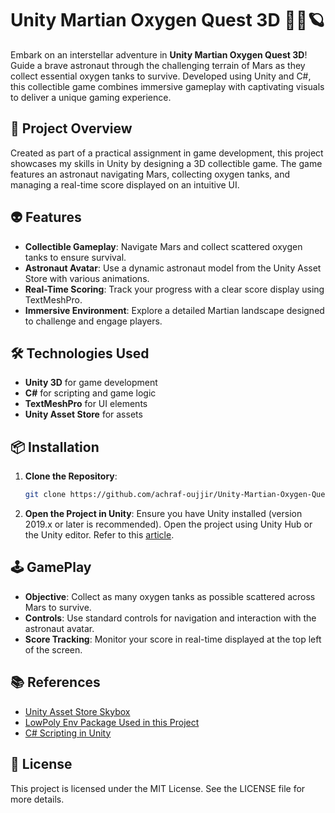 # Unity Martian Oxygen Quest 3D 👨‍🚀🪐

Embark on an interstellar adventure in **Unity Martian Oxygen Quest 3D**! Guide a brave astronaut through the challenging terrain of Mars as they collect essential oxygen tanks to survive. Developed using Unity and C#, this collectible game combines immersive gameplay with captivating visuals to deliver a unique gaming experience.

## 🌟 Project Overview

Created as part of a practical assignment in game development, this project showcases my skills in Unity by designing a 3D collectible game. The game features an astronaut navigating Mars, collecting oxygen tanks, and managing a real-time score displayed on an intuitive UI.

## 👽 Features

- **Collectible Gameplay**: Navigate Mars and collect scattered oxygen tanks to ensure survival.
- **Astronaut Avatar**: Use a dynamic astronaut model from the Unity Asset Store with various animations.
- **Real-Time Scoring**: Track your progress with a clear score display using TextMeshPro.
- **Immersive Environment**: Explore a detailed Martian landscape designed to challenge and engage players.

## 🛠️ Technologies Used

- **Unity 3D** for game development
- **C#** for scripting and game logic
- **TextMeshPro** for UI elements
- **Unity Asset Store** for assets

## 📦 Installation

1. **Clone the Repository**:
   ```bash
   git clone https://github.com/achraf-oujjir/Unity-Martian-Oxygen-Quest-3D-Game.git
   ```
2. **Open the Project in Unity**:
Ensure you have Unity installed (version 2019.x or later is recommended). Open the project using Unity Hub or the Unity editor. Refer to this [article](https://support.unity.com/hc/en-us/articles/4402520287124-How-do-I-add-a-project-saved-on-my-computer-into-the-Unity-Hub).

## 🕹️ GamePlay

- **Objective**: Collect as many oxygen tanks as possible scattered across Mars to survive.
- **Controls**: Use standard controls for navigation and interaction with the astronaut avatar.
- **Score Tracking**: Monitor your score in real-time displayed at the top left of the screen.

## 📚 References

- [Unity Asset Store Skybox](https://assetstore.unity.com)
- [LowPoly Env Package Used in this Project](https://assetstore.unity.com/packages/3d/environments/landscapes/lowpoly-environment-pack-99479)
- [C# Scripting in Unity](https://docs.unity3d.com/Manual/scripting.html)

## 📝 License

This project is licensed under the MIT License. See the LICENSE file for more details.
